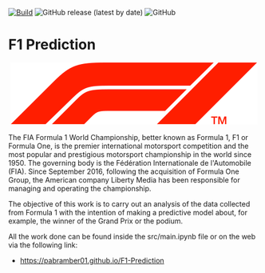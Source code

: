 [![Build](https://github.com/pabramber01/F1-Prediction/actions/workflows/build.yml/badge.svg?branch=main)](https://github.cohttps://github.com/pabramber01/F1-Prediction/blob/main/README.mdm/pabramber01/F1-Prediction/actions/workflows/build.yml)
![GitHub release (latest by date)](https://img.shields.io/github/v/release/pabramber01/F1-Prediction)
![GitHub](https://img.shields.io/github/license/pabramber01/F1-Prediction)

# F1 Prediction

<p align="center">
  <img src="gh-pages/logo.png" alt="logo">
</p>

The FIA Formula 1 World Championship, better known as Formula 1, F1 or Formula One, is the premier international motorsport competition and the most popular and prestigious motorsport championship in the world since 1950. The governing body is the Fédération Internationale de l'Automobile (FIA). Since September 2016, following the acquisition of Formula One Group, the American company Liberty Media has been responsible for managing and operating the championship.

The objective of this work is to carry out an analysis of the data collected from Formula 1 with the intention of making a predictive model about, for example, the winner of the Grand Prix or the podium.

All the work done can be found inside the src/main.ipynb file or on the web via the following link:
- https://pabramber01.github.io/F1-Prediction
